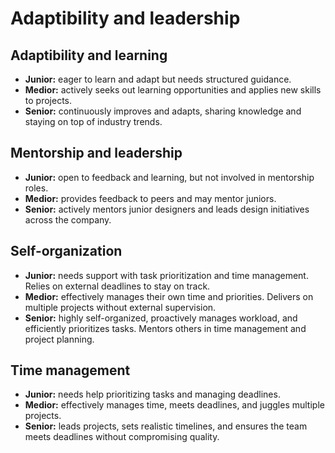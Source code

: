 # Adaptibility and leadership

## Adaptibility and learning
- **Junior:** eager to learn and adapt but needs structured guidance.
- **Medior:** actively seeks out learning opportunities and applies new skills to projects.
- **Senior:** continuously improves and adapts, sharing knowledge and staying on top of industry trends.

## Mentorship and leadership
- **Junior:** open to feedback and learning, but not involved in mentorship roles.
- **Medior:** provides feedback to peers and may mentor juniors.
- **Senior:** actively mentors junior designers and leads design initiatives across the company.

## Self-organization
- **Junior:** needs support with task prioritization and time management. Relies on external deadlines to stay on track.
- **Medior:** effectively manages their own time and priorities. Delivers on multiple projects without external supervision.
- **Senior:** highly self-organized, proactively manages workload, and efficiently prioritizes tasks. Mentors others in time management and project planning.

## Time management
- **Junior:** needs help prioritizing tasks and managing deadlines.
- **Medior:** effectively manages time, meets deadlines, and juggles multiple projects.
- **Senior:** leads projects, sets realistic timelines, and ensures the team meets deadlines without compromising quality.